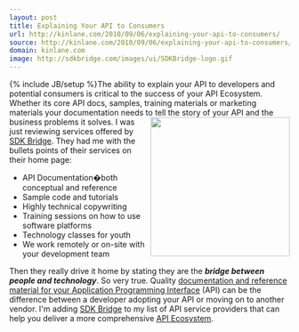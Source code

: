 ```yaml
---
layout: post
title: Explaining Your API to Consumers
url: http://kinlane.com/2010/09/06/explaining-your-api-to-consumers/
source: http://kinlane.com/2010/09/06/explaining-your-api-to-consumers/
domain: kinlane.com
image: http://sdkbridge.com/images/ui/SDKBridge-logo.gif
---
```

{% include JB/setup %}The ability to explain your API to developers and potential consumers is critical to the success of your API Ecosystem. Whether its core API docs, samples, training materials or marketing materials your documentation needs to tell the story of your API and the business problems it solves. <img class="alignnone c1" title="SDK Bridge" src="http://sdkbridge.com/images/ui/SDKBridge-logo.gif" alt="" width="250" align="right" />I was just reviewing services offered by <a href="http://sdkbridge.com/index.php" target="_blank">SDK Bridge</a>. They had me with the bullets points of their services on their home page:
<ul class="mainlist">
     <li>API Documentation�both conceptual and reference
     </li>
     <li>Sample code and tutorials
     </li>
     <li>Highly technical copywriting
     </li>
     <li>Training sessions on how to use software platforms
     </li>
     <li>Technology classes for youth
     </li>
     <li>We work remotely or on-site with your development team
     </li>
</ul>Then they really drive it home by stating they are the <strong><em>bridge between people and technology</em></strong>. So very true. Quality <a href="http://sdkbridge.com/index.php" target="_blank">documentation and reference material for your Application Programming Interface</a> (API) can be the difference between a developer adopting your API or moving on to another vendor. I'm adding <a href="http://sdkbridge.com/index.php" target="_blank">SDK Bridge</a> to my list of API service providers that can help you deliver a more comprehensive <a href="http://www.kinlane.com/category/application-program-interface/api-ecosystem/" target="_blank">API Ecosystem</a>.